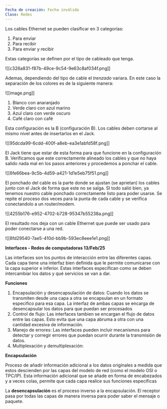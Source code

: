 ```yaml
---
Fecha de creación: Fecha inválida
Clase: Redes
---
```

Los cables Ethernet se pueden clasificar en 3 categorías:

1. Para enviar
2. Para recibir
3. Para enviar y recibir

Estas categorías se definen por el tipo de cableado que tenga.

![[c326a831-f87b-49ce-9c54-9e63c8af034f.png]]

Ademas, dependiendo del tipo de cable el _trenzado_ variara. En este caso la separación de los colores es de la siguiente manera:

![[image.png]]

1. Blanco con anaranjado
2. Verde claro con azul marino
3. Azul claro con verde oscuro
4. Café claro con café

Esta configuración es la B (configuración B). Los cables deben cortarse al mismo nivel antes de insertarlos en el Jack.

![[95dcda99-6cdd-400f-a8eb-ea3e1abfd58f.png]]

El Jack tiene que estar de esta forma para que funcione en la configuración B. Verificamos que este correctamente alineado los cables y que no haya salido nada mal en los pasos anteriores y procedemos a ponchar el cable.

![[6fe66bea-9c5b-4d59-a421-1d1e5eb75f51.png]]

El ponchado del cable es la parte donde se ajustan (se aprietan) los cables junto con el Jack de forma que este no se salga. SI todo salió bien, ya tenemos nuestro cable ponchado correctamente listo para poder usarse. Se repite el proceso dos veces para la punta de cada cable y se verifica conectandolo a un router/modem.

![[4255b176-e952-4702-b728-95347b55238a.png]]

El resultado nos deja con un cable Ethernet que puede ser usado para poder conectarse a una red.

![[8fd29540-7ae5-410d-bb9b-593ec8eee1e1.png]]

  

**Interfaces - Redes de computadoras 13/Feb/25**

Las interfaces son los puntos de interacción entre las diferentes capas. Cada capa tiene una interfaz bien definida que le permite comunicarse con la capa superior e inferior. Estas interfaces especifican como se deben intercambiar los datos y qué servicios se van a dar.

  

**Funciones**

1. Encapsulación y desencapsulación de datos: Cuando los datos se transmiten desde una capa a otra se encapsulan en un formato especifico para esa capa. La interfaz de ambas capas se encarga de desencapsular los datos para que puedan ser procesados
2. Control de flujo: Las interfaces tambien se encargan el flujo de datos entre las capas. Esto evita que una capa abruma a otra con una cantidad excesiva de información.
3. Manejo de errores: Las interfaces pueden incluir mecanismos para detectar y corregir errores que puedan ocurrir durante la transmisión de datos.
4. Multiplexación y demultiplexación:

**Encapsulación**

Proceso de añadir información adicional a los datos originales a medida que estos descienden por las capas del modelo de red (como el modelo OSI o TPC/IP). Esta información adicional que se añade en forma de encabezados y a veces colas, permite que cada capa realice sus funciones específicas

La **desencapsulación** es el proceso inverso a la encapsulación. El receptor pasa por todas las capas de manera inversa para poder saber el mensaje o paquete.